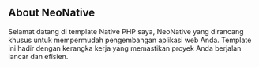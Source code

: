 ## About NeoNative

Selamat datang di template Native PHP saya, NeoNative yang dirancang khusus untuk mempermudah pengembangan aplikasi web Anda. Template ini hadir dengan kerangka kerja yang memastikan proyek Anda berjalan lancar dan efisien.

